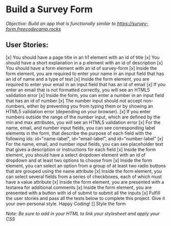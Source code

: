 # Build a Survey Form
_Objective: Build an app that is functionally similar to https://survey-form.freecodecamp.rocks_

## User Stories:

[x] You should have a page title in an h1 element with an id of title
[x] You should have a short explanation in a p element with an id of description
[x] You should have a form element with an id of survey-form
[x] Inside the form element, you are required to enter your name in an input field that has an id of name and a type of text
[x] Inside the form element, you are required to enter your email in an input field that has an id of email
[x] If you enter an email that is not formatted correctly, you will see an HTML5 validation error
[x] Inside the form, you can enter a number in an input field that has an id of number
[x] The number input should not accept non-numbers, either by preventing you from typing them or by showing an HTML5 validation error (depending on your browser).
[x] If you enter numbers outside the range of the number input, which are defined by the min and max attributes, you will see an HTML5 validation error
[x] For the name, email, and number input fields, you can see corresponding label elements in the form, that describe the purpose of each field with the following ids: id="name-label", id="email-label", and id="number-label"
[x] For the name, email, and number input fields, you can see placeholder text that gives a description or instructions for each field
[x] Inside the form element, you should have a select dropdown element with an id of dropdown and at least two options to choose from
[x] Inside the form element, you can select an option from a group of at least two radio buttons that are grouped using the name attribute
[x] Inside the form element, you can select several fields from a series of checkboxes, each of which must have a value attribute
[x] Inside the form element, you are presented with a textarea for additional comments
[x] Inside the form element, you are presented with a button with id of submit to submit all the inputs
[x] Fulfill the user stories and pass all the tests below to complete this project. Give it your own personal style. Happy Coding!
[] Style the form

_Note: Be sure to add <link rel="stylesheet" href="styles.css"> in your HTML to link your stylesheet and apply your CSS_